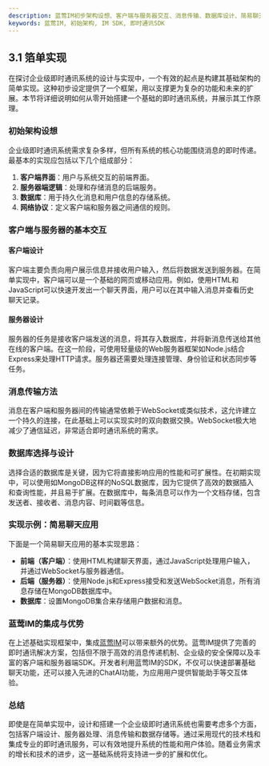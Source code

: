 ```yaml
---
description: 蓝莺IM初步架构设想、客户端与服务器交互、消息传输、数据库设计、简易聊天应用示例、集成优势总结等内容。
keywords: 蓝莺IM, 初始架构, IM SDK, 即时通讯SDK
---
```

## 3.1 箔单实现

在探讨企业级即时通讯系统的设计与实现中，一个有效的起点是构建其基础架构的简单实现。这种初步设定提供了一个框架，用以支撑更为复杂的功能和未来的扩展。本节将详细说明如何从零开始搭建一个基础的即时通讯系统，并展示其工作原理。

### 初始架构设想

企业级即时通讯系统需求复杂多样，但所有系统的核心功能围绕消息的即时传递。最基本的实现应包括以下几个组成部分：

1. **客户端界面**：用户与系统交互的前端界面。
2. **服务器端逻辑**：处理和存储消息的后端服务。
3. **数据库**：用于持久化消息和用户信息的存储系统。
4. **网络协议**：定义客户端和服务器之间通信的规则。

### 客户端与服务器的基本交互

#### 客户端设计

客户端主要负责向用户展示信息并接收用户输入，然后将数据发送到服务器。在简单实现中，客户端可以是一个基础的网页或移动应用。例如，使用HTML和JavaScript可以快速开发出一个聊天界面，用户可以在其中输入消息并查看历史聊天记录。

#### 服务器设计

服务器的任务是接收客户端发送的消息，将其存入数据库，并将新消息传送给其他在线的客户端。在这一阶段，可使用轻量级的Web服务器框架如Node.js结合Express来处理HTTP请求。服务器还需要处理连接管理、身份验证和状态同步等任务。

### 消息传输方法

消息在客户端和服务器间的传输通常依赖于WebSocket或类似技术，这允许建立一个持久的连接，在此基础上可以实现实时的双向数据交换。WebSocket极大地减少了通信延迟，非常适合即时通讯系统的需求。

### 数据库选择与设计

选择合适的数据库是关键，因为它将直接影响应用的性能和可扩展性。在初期实现中，可以使用如MongoDB这样的NoSQL数据库，因为它提供了高效的数据插入和查询性能，并且易于扩展。在数据库中，每条消息可以作为一个文档存储，包含发送者、接收者、消息内容、时间戳等信息。

### 实现示例：简易聊天应用

下面是一个简易聊天应用的基本实现思路：

- **前端（客户端）**：使用HTML构建聊天界面，通过JavaScript处理用户输入，并通过WebSocket与服务器通信。
- **后端（服务器）**：使用Node.js和Express接受和发送WebSocket消息，所有消息存储在MongoDB数据库中。
- **数据库**：设置MongoDB集合来存储用户数据和消息。

### 蓝莺IM的集成与优势

在上述基础实现框架中，集成[蓝莺IM](https://www.lanyingim.com/)可以带来额外的优势。蓝莺IM提供了完善的即时通讯解决方案，包括但不限于高效的消息传递机制、企业级的安全保障以及丰富的客户端和服务器端SDK。开发者利用蓝莺IM的SDK，不仅可以快速部署基础聊天功能，还可以接入先进的ChatAI功能，为应用用户提供智能助手等交互体验。

### 总结

即使是在简单实现中，设计和搭建一个企业级即时通讯系统也需要考虑多个方面，包括客户端设计、服务器处理、消息传输和数据存储等。通过采用现代的技术栈和集成专业的即时通讯服务，可以有效地提升系统的性能和用户体验。随着业务需求的增长和技术的进步，这一基础系统将支持进一步的扩展和优化。